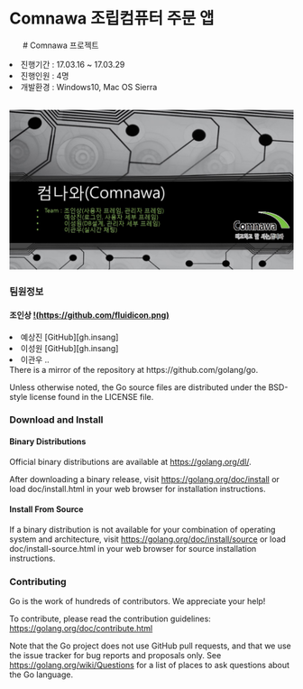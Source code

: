 # Comnawa 조립컴퓨터 주문 앱

<ul># Comnawa 프로젝트</ul>
 <li>진행기간 : 17.03.16 ~ 17.03.29</li>
 <li>진행인원 : 4명</li>
 <li>개발환경 : Windows10, Mac OS Sierra</li>
 <br>

![Comnawa image](readme/comnawa.jpg)

### 팀원정보
#### 조인상 [!(https://github.com/fluidicon.png)][ghinsang]
<li>예상진 [GitHub][gh.insang]</li>
<li>이성원 [GitHub][gh.insang]</li>
<li>이관우 ..</li>
There is a mirror of the repository at https://github.com/golang/go.

Unless otherwise noted, the Go source files are distributed under the
BSD-style license found in the LICENSE file.

### Download and Install

#### Binary Distributions

Official binary distributions are available at https://golang.org/dl/.

After downloading a binary release, visit https://golang.org/doc/install
or load doc/install.html in your web browser for installation
instructions.

#### Install From Source

If a binary distribution is not available for your combination of
operating system and architecture, visit
https://golang.org/doc/install/source or load doc/install-source.html
in your web browser for source installation instructions.

### Contributing

Go is the work of hundreds of contributors. We appreciate your help!

To contribute, please read the contribution guidelines:
	https://golang.org/doc/contribute.html

Note that the Go project does not use GitHub pull requests, and that
we use the issue tracker for bug reports and proposals only. See
https://golang.org/wiki/Questions for a list of places to ask
questions about the Go language.

[gh.sangjin]: https://github.com/sangjin0309
[gh.sungwon]: https://github.com/tjddnjs625
[ghinsang]: https://github.com/insangwabcho
[stackoverflow.insang]: https://stackoverflow.com/users/8349800/%EC%A1%B0%EC%9D%B8%EC%83%81
